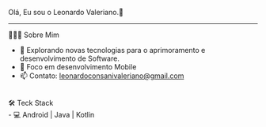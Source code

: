Olá, Eu sou o Leonardo Valeriano.👋 
______________________________________________

👨🏻‍💻 Sobre Mim 

- 👀 Explorando novas tecnologias para o aprimoramento e desenvolvimento de Software.
- 🌱 Foco em desenvolvimento Mobile   
- 📫 Contato: leonardoconsanivaleriano@gmail.com
<br> 
🛠 Teck Stack 
</br>
- 💻  Android | Java | Kotlin


<!---
Leonardocvaleriano/Leonardocvaleriano is a ✨ special ✨ repository because its `README.md` (this file) appears on your GitHub profile.
You can click the Preview link to take a look at your changes.
--->
